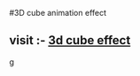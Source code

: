 #3D cube animation effect
## visit :- [3d cube effect](https://match-all.github.io/3D-cube-animation-effect/)
g